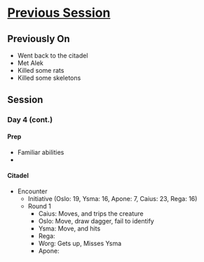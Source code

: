 # [Previous Session](./2020-07-09.md)

## Previously On

- Went back to the citadel
- Met Alek
- Killed some rats
- Killed some skeletons

## Session

### Day 4 (cont.)

#### Prep

- Familiar abilities
- 

#### Citadel

- Encounter 
  - Initiative (Oslo: 19, Ysma: 16, Apone: 7, Caius: 23, Rega: 16)
  - Round 1
    - Caius: Moves, and trips the creature
    - Oslo: Move, draw dagger, fail to identify
    - Ysma: Move, and hits
    - Rega: 
    - Worg: Gets up, Misses Ysma
    - Apone: 

